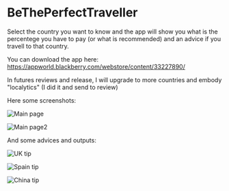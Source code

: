 BeThePerfectTraveller
=====================

Select the country you want to know and the app will show you what is the percentege you have to pay (or what is recommended) and an advice if you travell to that country.

You can download the app here: https://appworld.blackberry.com/webstore/content/33227890/

In futures reviews and release, I will upgrade to more countries and embody "localytics" (I did it and send to review)

Here some screenshots:

![Main page](/screenshots%20y%20demas/screenshotMain1.png "Main page")

![Main page2](/screenshots%20y%20demas/screenshotMain2.png "Main page2")

And some advices and outputs:

![UK tip](/screenshots%20y%20demas/screenshotResult1.png "UK tip")

![Spain tip](/screenshots%20y%20demas/screenshotResult2.png "China tip")

![China tip](/screenshots%20y%20demas/screenshotResult3.png "China tip")
